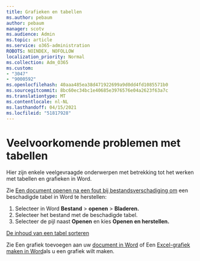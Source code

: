 ```yaml
---
title: Grafieken en tabellen
ms.author: pebaum
author: pebaum
manager: scotv
ms.audience: Admin
ms.topic: article
ms.service: o365-administration
ROBOTS: NOINDEX, NOFOLLOW
localization_priority: Normal
ms.collection: Adm_O365
ms.custom:
- "3047"
- "9000592"
ms.openlocfilehash: 40aaa485ea38d471922699a9d0dd4fd1085571b0
ms.sourcegitcommit: 8bc60ec34bc1e40685e3976576e04a2623f63a7c
ms.translationtype: MT
ms.contentlocale: nl-NL
ms.lasthandoff: 04/15/2021
ms.locfileid: "51817928"
---
```

# <a name="common-issues-with-tables"></a>Veelvoorkomende problemen met tabellen 

Hier zijn enkele veelgevraagde onderwerpen met betrekking tot het werken met tabellen en grafieken in Word.

Zie [Een document openen na een fout bij bestandsverschadiging om](https://support.office.com/article/47df9d48-2165-4411-a699-1786ac734bc3) een beschadigde tabel in Word te herstellen:

 1. Selecteer in Word **Bestand**  >  **openen**  >  **Bladeren.**
 2. Selecteer het bestand met de beschadigde tabel.
 3. Selecteer de pijl naast **Openen** en kies **Openen en herstellen.**

[De inhoud van een tabel sorteren](https://support.office.com/article/F8392477-4613-49CD-ABA6-7C2E48F1D91F)

Zie Een grafiek toevoegen aan uw [document in Word](https://support.office.com/article/ff48e3eb-5e04-4368-a39e-20df7c798932) of Een [Excel-grafiek maken in Word](https://support.office.com/article/11A7D2F0-4487-4A9B-BBC6-D50916CD4A57)als u een grafiek wilt maken.